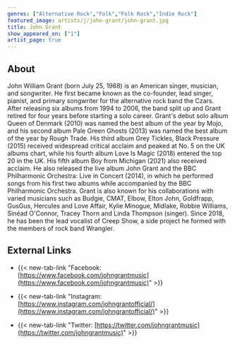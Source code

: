 ```yaml
---
genres: ["Alternative Rock","Folk","Folk Rock","Indie Rock"]
featured_image: artists/j/john-grant/john-grant.jpg
title: John Grant
show_appeared_on: ["1"]
artist_page: true
---
```

## About

John William Grant (born July 25, 1968) is an American singer, musician, and songwriter. He first became known as the co-founder, lead singer, pianist, and primary songwriter for the alternative rock band the Czars. After releasing six albums from 1994 to 2006, the band split up and Grant retired for four years before starting a solo career.
Grant's debut solo album Queen of Denmark (2010) was named the best album of the year by Mojo, and his second album Pale Green Ghosts (2013) was named the best album of the year by Rough Trade. His third album Grey Tickles, Black Pressure (2015) received widespread critical acclaim and peaked at No. 5 on the UK albums chart, while his fourth album Love Is Magic (2018) entered the top 20 in the UK. His fifth album Boy from Michigan (2021) also received acclaim. He also released the live album John Grant and the BBC Philharmonic Orchestra: Live in Concert (2014), in which he performed songs from his first two albums while accompanied by the BBC Philharmonic Orchestra.
Grant is also known for his collaborations with varied musicians such as Budgie, CMAT, Elbow, Elton John, Goldfrapp, GusGus, Hercules and Love Affair, Kylie Minogue, Midlake, Robbie Williams, Sinéad O'Connor, Tracey Thorn and Linda Thompson (singer). Since 2018, he has been the lead vocalist of Creep Show, a side project he formed with the members of rock band Wrangler.



## External Links

- {{< new-tab-link "Facebook: [https://www.facebook.com/johngrantmusic](https://www.facebook.com/johngrantmusic)" >}}

- {{< new-tab-link "Instagram: [https://www.instagram.com/johngrantofficial/](https://www.instagram.com/johngrantofficial/)" >}}

- {{< new-tab-link "Twitter: [https://twitter.com/johngrantmusic](https://twitter.com/johngrantmusic)" >}}


